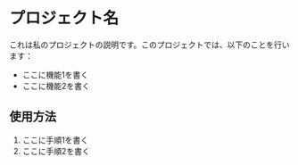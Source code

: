 # プロジェクト名

これは私のプロジェクトの説明です。このプロジェクトでは、以下のことを行います：

- ここに機能1を書く
- ここに機能2を書く

## 使用方法

1. ここに手順1を書く
2. ここに手順2を書く